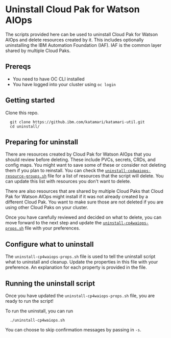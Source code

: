 # Uninstall Cloud Pak for Watson AIOps

The scripts provided here can be used to uninstall Cloud Pak for Watson AIOps and delete resources created by it.  This includes optionally uninstalling the IBM Automation Foundation (IAF).  IAF is the common layer shared by multiple Cloud Paks.

## Prereqs
- You need to have OC CLI installed
- You have logged into your cluster using `oc login`

## Getting started

Clone this repo.
```
  git clone https://github.ibm.com/katamari/katamari-util.git 
  cd uninstall/
```

## Preparing for uninstall

There are resources created by Cloud Pak for Watson AIOps that you should review before deleting.  These include PVCs, secrets, CRDs, and config maps.  You might want to save some of these or consider not deleting them if you plan to reinstall.  You can check the [`uninstall-cp4waiops-resource-groups.sh`](uninstall-cp4waiops-resource-groups.sh) file for a list of resources that the script will delete.  You can update this list with resources you don't want to delete.

There are also resources that are shared by multiple Cloud Paks that Cloud Pak for Watson AIOps might install if it was not already created by a different Cloud Pak.  You want to make sure those are not deleted if you are using other Cloud Paks on your cluster.  

Once you have carefully reviewed and decided on what to delete, you can move forward to the next step and update the [`uninstall-cp4waiops-props.sh`](uninstall-cp4waiops-props.sh) file with your preferences.

## Configure what to uninstall
The `uninstall-cp4waiops-props.sh` file is used to tell the uninstall script what to uninstall and cleanup.  Update the properties in this file with your preference.  An explanation for each property is provided in the file.

## Running the uninstall script
Once you have updated the `uninstall-cp4waiops-props.sh` file, you are ready to run the script!  


To run the uninstall, you can run
```
  ./uninstall-cp4waiops.sh
```

You can choose to skip confirmation messages by passing in `-s`.
